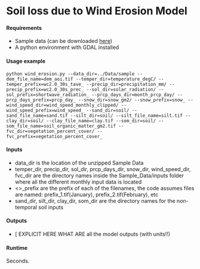 # Soil loss due to Wind Erosion Model

#### Requirements

* Sample data (can be downloaded [here](https://drive.google.com/drive/folders/19JXm307FB47rQ3QBA0cwsKx263z4yW8e?usp=sharing))
* A python environment with GDAL installed

#### Usage example
 ```python wind_erosion.py --data_dir=../Data/sample --dem_file_name=dem_aoi.tif --temper_dir=temperature_degC/ --temper_prefix=wc2.0_30s_tave_ --precip_dir=precipitation_mm/ --precip_prefix=wc2.0_30s_prec_ --sol_dir=solar_radiation/ --sol_prefix=shortwave_radiation_ --prcp_days_dir=month_prcp_day/ --prcp_days_prefix=prcp_day_ --snow_dir=snow_gm2/ --snow_prefix=snow_ --wind_speed_dir=wind_speed_monthly_clipped/ --wind_speed_prefix=wind_speed_ --sand_dir=soil/ --sand_file_name=sand.tif --silt_dir=soil/ --silt_file_name=silt.tif --clay_dir=soil/ --clay_file_name=clay.tif --som_dir=soil/ --som_file_name=soil_organic_matter_gm2.tif --fvc_dir=vegetation_percent_cover/ --fvc_prefix=vegetation_percent_cover_ ```

#### Inputs

  * data_dir is the location of the unzipped Sample Data
  * temper_dir, precip_dir, sol_dir, prcp_days_dir, snow_dir, wind_speed_dir, fvc_dir are the directory names inside the Sample_Data/inputs folder where all the different monthly input data is located
  * <>_prefix are the prefix of each of the filenames, the code assumes files are named: prefix_1.tif(January), prefix_2.tif(February), etc
  * sand_dir, silt_dir, clay_dir, som_dir are the directory names for the non-temporal soil inputs

#### Outputs 

* [ EXPLICIT HERE WHAT ARE all the model outputs (with units!!)
   
#### Runtime
Seconds.
  

  
